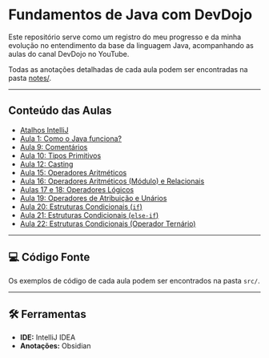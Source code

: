 # Fundamentos de Java com DevDojo

Este repositório serve como um registro do meu progresso e da minha evolução no entendimento da base da linguagem Java, acompanhando as aulas do canal DevDojo no YouTube.

Todas as anotações detalhadas de cada aula podem ser encontradas na pasta [notes/](notes/).

---

## Conteúdo das Aulas

* [Atalhos IntelliJ](notes/AtalhosIntelliJ.md)
* [Aula 1: Como o Java funciona?](notes/ComoOJavaFunciona.md)
* [Aula 9: Comentários](notes/Aula09_Comentarios.md)
* [Aula 10: Tipos Primitivos](notes/TiposPrimitivos.md)
* [Aula 12: Casting](notes/Casting.md)
* [Aula 15: Operadores Aritméticos](notes/OperadoresAritmeticos.md)
* [Aula 16: Operadores Aritméticos (Módulo) e Relacionais](notes/OperadoresModuloRelacionais.md)
* [Aulas 17 e 18: Operadores Lógicos](notes/OperadoresLogicos.md)
* [Aula 19: Operadores de Atribuição e Unários](notes/OperadoresAtribuicaoUnarios.md)
* [Aula 20: Estruturas Condicionais (`if`)](notes/EstruturasCondicionaisIf.md)
* [Aula 21: Estruturas Condicionais (`else-if`)](notes/EstruturasCondicionaisElseIf.md)
* [Aula 22: Estruturas Condicionais (Operador Ternário)](notes/EstruturasCondicionaisTernario.md)

---

## 💻 Código Fonte

Os exemplos de código de cada aula podem ser encontrados na pasta `src/`.

---

## 🛠️ Ferramentas

* **IDE:** IntelliJ IDEA
* **Anotações:** Obsidian